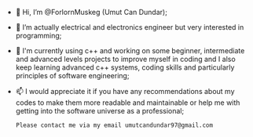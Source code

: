 - 👋 Hi, I’m @ForlornMuskeg (Umut Can Dundar);
  
- 👀 I’m actually electrical and electronics engineer but very interested in programming;
  
- 🌱 I'm currently using c++ and working on some beginner, intermediate and advanced levels projects to
      improve myself in coding and I also keep learning advanced c++ systems, coding skills and
      particularly principles of software engineering;
     
- 📫 I would appreciate it if you have any recommendations about my codes to make them more readable and
      maintainable or help me with getting into the software universe as a professional;

      Please contact me via my email umutcandundar97@gmail.com  
  


